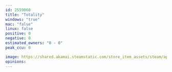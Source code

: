 ```yaml
---
id: 2559060
title: "Totality"
windows: "true"
mac: "false"
linux: false
positive: 0
negative: 0
estimated_owners: "0 - 0"
peak_ccu: 0

image: https://shared.akamai.steamstatic.com/store_item_assets/steam/apps/2559060/header.jpg?t=1699111643
opinions:
---
```

